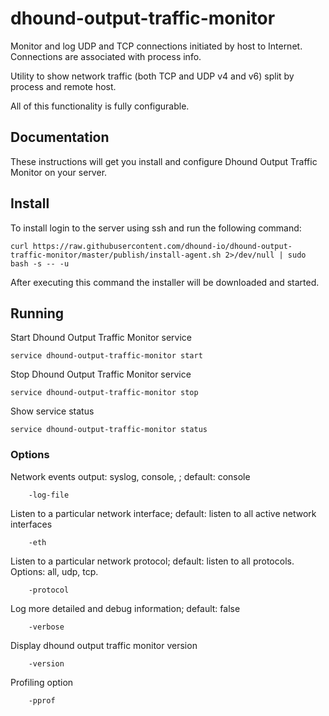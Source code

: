 dhound-output-traffic-monitor
==================
Monitor and log UDP and TCP connections initiated by host to Internet. Connections are associated with process info.

Utility to show network traffic (both TCP and UDP v4 and v6) split by process and remote host.

All of this functionality is fully configurable.

## Documentation
These instructions will get you install and configure Dhound Output Traffic Monitor on your server.

## Install
To install login to the server using ssh and run the following command:
```
curl https://raw.githubusercontent.com/dhound-io/dhound-output-traffic-monitor/master/publish/install-agent.sh 2>/dev/null | sudo bash -s -- -u
```
After executing this command the installer will be downloaded and started.

## Running
Start Dhound Output Traffic Monitor service
```
service dhound-output-traffic-monitor start
```
Stop Dhound Output Traffic Monitor service
```
service dhound-output-traffic-monitor stop
```
Show service status
```
service dhound-output-traffic-monitor status
```

### Options
Network events output: syslog, console, <path to a custom file>; default: console
```
    -log-file
```
Listen to a particular network interface; default: listen to all active network interfaces
```
    -eth
```
Listen to a particular network protocol; default: listen to all protocols. Options: all, udp, tcp.
```
    -protocol
```

Log more detailed and debug information; default: false
```
    -verbose
```

Display dhound output traffic monitor version
```
    -version
```

Profiling option
```
    -pprof
```
